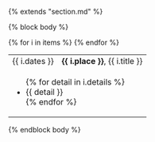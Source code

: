 {% extends "section.md" %}

{% block body %}
<table class="table table-hover">
{% for i in items %}
<tr>
  <td class='col-md-3'>{{ i.dates }}</td>
  <td><strong>{{ i.place }}</strong>, {{ i.title }}</td>
</tr>
<tr>
<td colspan="100%">
<ul>
{% for detail in i.details %}
<li markdown="1">
{{ detail }}
</li>
{% endfor %}
</ul>
</td>
</tr>
{% endfor %}
</table>
{% endblock body %}
